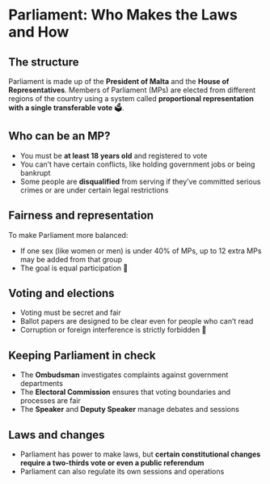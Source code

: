 # Parliament: Who Makes the Laws and How

## The structure

Parliament is made up of the **President of Malta** and the **House of Representatives**. Members of Parliament (MPs) are elected from different regions of the country using a system called **proportional representation with a single transferable vote** 🗳️.

## Who can be an MP?

- You must be **at least 18 years old** and registered to vote
- You can’t have certain conflicts, like holding government jobs or being bankrupt
- Some people are **disqualified** from serving if they’ve committed serious crimes or are under certain legal restrictions

## Fairness and representation

To make Parliament more balanced:

- If one sex (like women or men) is under 40% of MPs, up to 12 extra MPs may be added from that group
- The goal is equal participation 💪

## Voting and elections

- Voting must be secret and fair
- Ballot papers are designed to be clear even for people who can’t read
- Corruption or foreign interference is strictly forbidden 🚫

## Keeping Parliament in check

- The **Ombudsman** investigates complaints against government departments
- The **Electoral Commission** ensures that voting boundaries and processes are fair
- The **Speaker** and **Deputy Speaker** manage debates and sessions

## Laws and changes

- Parliament has power to make laws, but **certain constitutional changes require a two-thirds vote or even a public referendum**
- Parliament can also regulate its own sessions and operations
